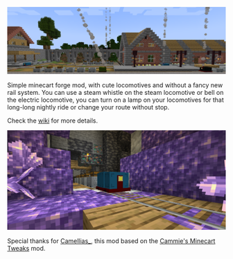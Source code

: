 ![Home Picture](https://github.com/Xannosz/BetterMinecarts/blob/main/wikiPictures/home_picture.png?raw=true)

Simple minecart forge mod, with cute locomotives and without a fancy new rail system.
You can use a steam whistle on the steam locomotive or bell on the electric locomotive,
you can turn on a lamp on your locomotives for that long-long nightly ride or change your route without stop.

Check the [wiki](https://github.com/Xannosz/BetterMinecarts/wiki) for more details.

![Mine](https://github.com/Xannosz/BetterMinecarts/blob/main/modPages/mine.png?raw=true)

Special thanks for [Camellias_](https://www.curseforge.com/members/camellias_/projects), this mod based on the [Cammie's Minecart Tweaks](https://www.curseforge.com/minecraft/mc-mods/cammies-minecart-tweaks) mod.